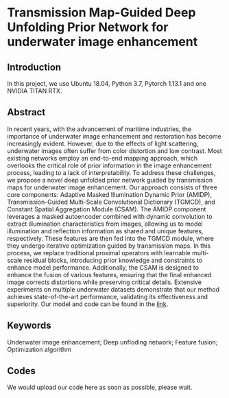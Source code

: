 # Transmission Map-Guided Deep Unfolding Prior Network for underwater image enhancement

## Introduction
In this project, we use Ubuntu 18.04, Python 3.7, Pytorch 1.13.1 and one NVIDIA TITAN RTX. 

## Abstract
In recent years, with the advancement of maritime industries, the importance of underwater image enhancement and restoration has become increasingly evident. However, due to the effects of light scattering, underwater images often suffer from color distortion and low contrast. Most existing networks employ an end-to-end mapping approach, which overlooks the critical role of prior information in the image enhancement process, leading to a lack of interpretability. To address these challenges, we propose a novel deep unfolded prior network guided by transmission maps for underwater image enhancement. Our approach consists of three core components: Adaptive Masked Illumination Dynamic Prior (AMIDP), Transmission-Guided Multi-Scale Convolutional Dictionary (TGMCD), and Constant Spatial Aggregation Module (CSAM). The AMIDP component leverages a masked autoencoder combined with dynamic convolution to extract illumination characteristics from images, allowing us to model illumination and reflection information as shared and unique features, respectively. These features are then fed into the TGMCD module, where they undergo iterative optimization guided by transmission maps. In this process, we replace traditional proximal operators with learnable multi-scale residual blocks, introducing prior knowledge and constraints to enhance model performance. Additionally, the CSAM is designed to enhance the fusion of various features, ensuring that the final enhanced image corrects distortions while preserving critical details. Extensive experiments on multiple underwater datasets demonstrate that our method achieves state-of-the-art performance, validating its effectiveness and superiority. 
Our model and code can be found in the [link](https://github.com/makabala/TGDU).

## Keywords
Underwater image enhancement; Deep unfloding network; Feature fusion; Optimization algorithm

## Codes
We would upload our code here as soon as possible, please wait.
